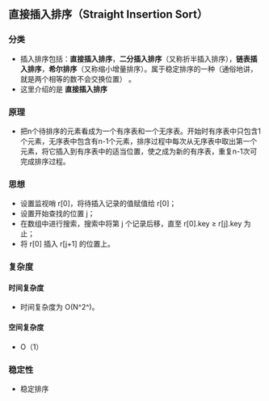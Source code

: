 ## 直接插入排序（Straight Insertion Sort）

### 分类

- 插入排序包括：**直接插入排序**，**二分插入排序**（又称折半插入排序），**链表插入排序**，**希尔排序**（又称缩小增量排序）。属于稳定排序的一种（通俗地讲，就是两个相等的数不会交换位置） 。
- 这里介绍的是 **直接插入排序** 

### 原理

- 把n个待排序的元素看成为一个有序表和一个无序表。开始时有序表中只包含1个元素，无序表中包含有n-1个元素，排序过程中每次从无序表中取出第一个元素，将它插入到有序表中的适当位置，使之成为新的有序表，重复n-1次可完成排序过程。

### 思想

- 设置监视哨 r[0]，将待插入记录的值赋值给 r[0]；
- 设置开始查找的位置 j；
- 在数组中进行搜索，搜索中将第 j 个记录后移，直至 r[0].key ≥ r[j].key 为止；
- 将 r[0] 插入 r[j+1] 的位置上。

### 复杂度

#### 时间复杂度

- 时间复杂度为 O(N^2^)。

#### 空间复杂度

- O（1）

### 稳定性

- 稳定排序
